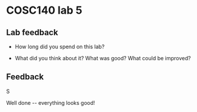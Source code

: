 # COSC140 lab 5

## Lab feedback

 * How long did you spend on this lab?

 * What did you think about it?  What was good?  What could be improved?

## Feedback

S

Well done -- everything looks good!

